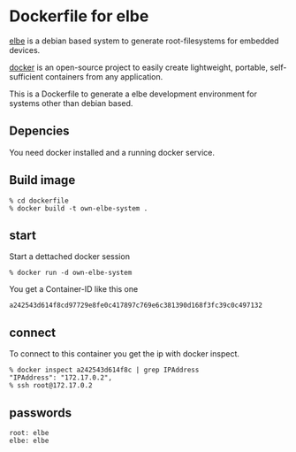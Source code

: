 
# Dockerfile for elbe

[elbe][elb] is a debian based system to generate root-filesystems for embedded
devices.

[docker][doc] is an open-source project to easily create lightweight, portable,
self-sufficient containers from any application.

This is a Dockerfile to generate a elbe development environment for systems
other than debian based.

[doc]: https://www.docker.io "Docker Homepage"
[elb]: http://elbe-rfs.org   "ELBE Homepage"

## Depencies

You need docker installed and a running docker service.

## Build image

    % cd dockerfile
    % docker build -t own-elbe-system .

## start

Start a dettached docker session

    % docker run -d own-elbe-system

You get a Container-ID like this one

    a242543d614f8cd97729e8fe0c417897c769e6c381390d168f3fc39c0c497132

## connect

To connect to this container you get the ip with docker inspect.

    % docker inspect a242543d614f8c | grep IPAddress
    "IPAddress": "172.17.0.2",
    % ssh root@172.17.0.2

## passwords

    root: elbe
    elbe: elbe

